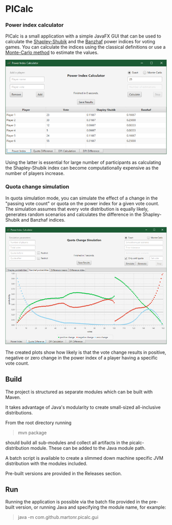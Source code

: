 # PICalc

### Power index calculator

PICalc is a small application with a simple JavaFX GUI that can be used to
calculate the [Shapley-Shubik](https://en.wikipedia.org/wiki/Shapley%E2%80%93Shubik_power_index)
and the [Banzhaf](https://en.wikipedia.org/wiki/Banzhaf_power_index) power indices for voting games.
You can calculate the indices using the classical definitions or use a
[Monte-Carlo method](https://en.wikipedia.org/wiki/Monte_Carlo_method) to estimate the values.

![Classic power index calculator](https://github.com/martonr/PICalc/blob/master/img/picalc_main.png)

Using the latter is essential for large number of participants as calculating the Shapley-Shubik
index can become computationally expensive as the number of players increase.

### Quota change simulation

In quota simulation mode, you can simulate the effect of a change in the "passing vote count" or quota
on the power index for a given vote count.
The simulation assumes that every vote distribution is equally likely, generates random scenarios and
calculates the difference in the Shapley-Shubik and Banzhaf indices.

![Simulation](https://github.com/martonr/PICalc/blob/master/img/picalc_sim.png)

The created plots show how likely is that the vote change results in positive, negative or zero change
in the power index of a player having a specific vote count.

## Build

The project is structured as separate modules which can be built with Maven.

It takes advantage of Java's modularity to create small-sized all-inclusive distributions.

From the root directory running

> mvn package

should build all sub-modules and collect all artifacts in the picalc-distribution module.
These can be added to the Java module path.

A batch script is available to create a slimmed down machine specific JVM distribution with the modules included.

Pre-built versions are provided in the Releases section.

## Run

Running the application is possible via the batch file provided in the pre-built version,
or running Java and specifying the module name, for example:

> java -m com.github.martonr.picalc.gui
